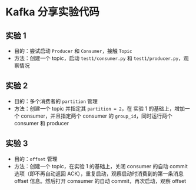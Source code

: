 # Kafka 分享实验代码

## 实验 1

- 目的：尝试启动 `Producer` 和 `Consumer`，接触 `Topic`
- 方法：创建一个 topic，启动 `test1/consumer.py` 和 `test1/producer.py`，观察情况

## 实验 2

- 目的：多个消费者的 `partition` 管理
- 方法：创建一个 topic 并指定其 `partition = 2`，在 实验 1 的基础上，增加一个 consumer，并且指定两个 consumer 的 `group_id`，同时运行两个 consumer 和 producer

## 实验 3

- 目的：`offset` 管理
- 方法：创建一个 topic，在实验 1 的基础上，关闭 consumer 的自动 commit 选项（即不再自动返回 ACK），重复启动，观察启动时消费到的第一条消息 offset 信息。然后打开 comsumer 的自动 commit，再次启动，观察 offset
